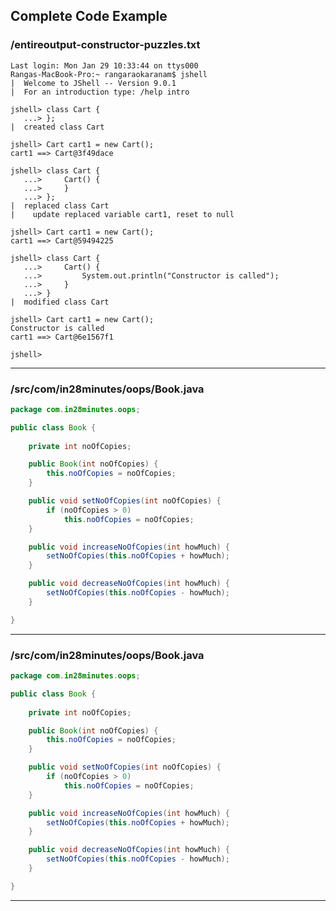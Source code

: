 <!---
Current Directory : /in28Minutes/git/java-a-course-for-beginners/5-IntroductionToObjectOrientedProgramming
-->

## Complete Code Example


### /entireoutput-constructor-puzzles.txt

```
Last login: Mon Jan 29 10:33:44 on ttys000
Rangas-MacBook-Pro:~ rangaraokaranam$ jshell
|  Welcome to JShell -- Version 9.0.1
|  For an introduction type: /help intro

jshell> class Cart {
   ...> };
|  created class Cart

jshell> Cart cart1 = new Cart();
cart1 ==> Cart@3f49dace

jshell> class Cart {
   ...>     Cart() {
   ...>     }
   ...> };
|  replaced class Cart
|    update replaced variable cart1, reset to null

jshell> Cart cart1 = new Cart();
cart1 ==> Cart@59494225

jshell> class Cart {
   ...>     Cart() {
   ...>         System.out.println("Constructor is called");
   ...>     }
   ...> }
|  modified class Cart

jshell> Cart cart1 = new Cart();
Constructor is called
cart1 ==> Cart@6e1567f1

jshell> 
```
---

### /src/com/in28minutes/oops/Book.java

```java
package com.in28minutes.oops;

public class Book {
	
	private int noOfCopies;

	public Book(int noOfCopies) {
		this.noOfCopies = noOfCopies;
	}

	public void setNoOfCopies(int noOfCopies) {
		if (noOfCopies > 0)
			this.noOfCopies = noOfCopies;
	}

	public void increaseNoOfCopies(int howMuch) {
		setNoOfCopies(this.noOfCopies + howMuch);
	}

	public void decreaseNoOfCopies(int howMuch) {
		setNoOfCopies(this.noOfCopies - howMuch);
	}

}
```
---

### /src/com/in28minutes/oops/Book.java

```java
package com.in28minutes.oops;

public class Book {
	
	private int noOfCopies;

	public Book(int noOfCopies) {
		this.noOfCopies = noOfCopies;
	}

	public void setNoOfCopies(int noOfCopies) {
		if (noOfCopies > 0)
			this.noOfCopies = noOfCopies;
	}

	public void increaseNoOfCopies(int howMuch) {
		setNoOfCopies(this.noOfCopies + howMuch);
	}

	public void decreaseNoOfCopies(int howMuch) {
		setNoOfCopies(this.noOfCopies - howMuch);
	}

}
```
---
